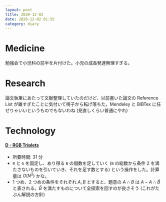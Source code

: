 ```yaml
---
layout: post
title: 2020-12-02
date: 2020-12-02 01:55
category: diary
---
```


# Medicine
勉強会で小児科の前半を片付けた。小児の成長発達無理すぎる。

# Research
論文執筆にあたって文献整理していたのだけど、以前書いた論文の Reference List が雑すぎたことに気付いて椅子から転げ落ちた。Mendeley と BiBTex に任せりゃいいというものでもないわね (見直しくらい普通にやれ)

# Technology

#### [D - RGB Triplets](https://atcoder.jp/contests/abc162/tasks/abc162_d)
- 所要時間: 31 分
- `R` と `G` を固定し、あり得る `B` の個数を足していく (`B` の総数から条件 2 を満たさないものを引いていき、それを足す数とする) という操作をした。計算量は $O(N^2)$ かな。
- 1 つめ、2 つめの条件をそれぞれ $A, B$ とすると、題意の $A \cap B$ は $A - A \cap \bar{B}$ と表される。$\bar{B}$ を満たすものについて全探索を回すのが良さそう (これがたぶん解説の方針)